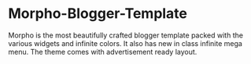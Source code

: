 # Morpho-Blogger-Template
Morpho is the most beautifully crafted blogger template packed with the various widgets and infinite colors. It also has new in class infinite mega menu. The theme comes with advertisement ready layout.
